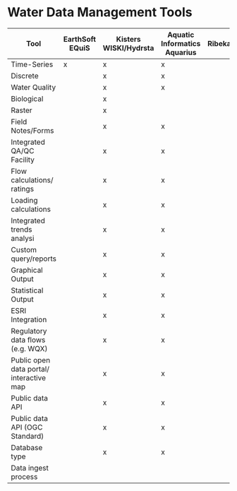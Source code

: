 Water Data Management Tools
=======================


| Tool                      | EarthSoft EQuiS       | Kisters WISKI/Hydrsta         | Aquatic Informatics Aquarius  |  Ribeka       |   ESDat 
|---                        |---                    |---                            |---                            |---            |---                
| Time-Series               | x                     | x                             | x                             |               |                |
| Discrete                  |                       | x                             | x                             |               |                |
| Water Quality             |                       | x                             | x                             |               |                |
| Biological                |                       | x                             |                               |               |                |
| Raster                    |                       | x                             |                               |               |                |
| Field Notes/Forms         |                       | x                             | x                             |               |                |
| Integrated QA/QC Facility |                       | x                             | x                             |               |                |
| Flow calculations/ ratings|                       | x                             | x                             |               |                | 
| Loading calculations      |                       | x                             | x                             |               |                |
| Integrated trends analysi |                       | x                             | x                             |               |                | 
| Custom query/reports      |                       | x                             |  x                            |               |                |  
| Graphical Output          |                       | x                             |  x                            |               |                |
| Statistical Output        |                       | x                             | x                             |               |                |
| ESRI Integration          |                       | x                             | x                             |               |                |
| Regulatory data flows (e.g. WQX)|                 | x                             |  x                            |               |                |
| Public open data portal/ interactive map|         | x                             |   x                           |               |                |
| Public data API               |                   | x                             |     x                         |               |                |
| Public data API (OGC Standard)|                   | x                             |     x                         |               |                |      
| Database type                 |                   | x                             |      x                        |               |                |
| Data ingest process 
